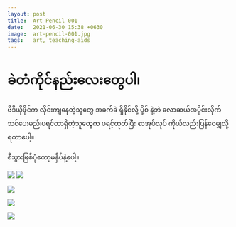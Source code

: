 ```yaml
---
layout: post
title:  Art Pencil 001
date:   2021-06-30 15:38 +0630
image:  art-pencil-001.jpg
tags:   art, teaching-aids
---
```

# ခဲတံကိုင်နည်းလေးတွေပါ၊ 

ဗီဒီယိုဖိုင်က လိုင်းကျနေတဲ့သူတွေ အခက်ခဲ ရှိနိုင်လို့ ပို့စ် နဲ့ဘဲ လောဆယ်အပိုင်းလိုက်သင်ပေးမည်၊ပရင်တာရှိတဲ့သူတွေက ပရင့်ထုတ်ပြီး စာအုပ်လုပ် ကိုယ်လည်းပြန်ဝေမျှလို့ရတာပေါ့။

စီးပွားဖြစ်ပုံတော့မနှိပ်နဲ့ပေါ့။

![]({{site.baseurl}}/img/art-pencil-001.jpg)
![](https://scontent-nrt1-1.xx.fbcdn.net/v/t1.6435-0/s600x600/117725658_1529310540598542_14328895039098527_n.jpg?_nc_cat=109&ccb=1-3&_nc_sid=b9115d&_nc_ohc=koT8ozgdSd8AX-U06l7&_nc_ht=scontent-nrt1-1.xx&tp=7&oh=64ffedf0c123f3bae17d6557aa19c302&oe=60E1D240)

![]({{site.baseurl}}/img/art-pencil-002.jpg)

![](https://scontent-nrt1-1.xx.fbcdn.net/v/t1.6435-0/s600x600/117536428_1529310623931867_8348950465745438986_n.jpg?_nc_cat=100&ccb=1-3&_nc_sid=b9115d&_nc_ohc=zIBIUYyIiiwAX9BrlQl&_nc_ht=scontent-nrt1-1.xx&tp=7&oh=0031dbe5e2409205e6f2e55ac9ff4f9b&oe=60E1212E)

[](https://www.facebook.com/photo/?fbid=1529310650598531&set=pcb.245194389875618&__cft__[0]=AZVNXGATXhHZjmWzaQeuTAiLBEAdw9b7f_lkVBY9aDZhKtyDN25A4UN9LVqB1Iuunq-2Mi2c-Esknym_9xl6QX6EasjGdQDeh6NCToNbHTl2OUY6zIki0yc0tlSO6IYdCtzKfEkncKPN2FNRZnthOcH1&__tn__=*bH-R)

![](https://scontent-nrt1-1.xx.fbcdn.net/v/t1.6435-0/s600x600/117970589_1529310653931864_2528749970175138750_n.jpg?_nc_cat=105&ccb=1-3&_nc_sid=b9115d&_nc_ohc=hCIS09zOMM4AX_XPQzi&_nc_ht=scontent-nrt1-1.xx&tp=7&oh=021c503367df2d57c29fe09d7d0db3b6&oe=60E11D89)

[](https://www.facebook.com/photo/?fbid=1529310680598528&set=pcb.245194389875618&__cft__[0]=AZVNXGATXhHZjmWzaQeuTAiLBEAdw9b7f_lkVBY9aDZhKtyDN25A4UN9LVqB1Iuunq-2Mi2c-Esknym_9xl6QX6EasjGdQDeh6NCToNbHTl2OUY6zIki0yc0tlSO6IYdCtzKfEkncKPN2FNRZnthOcH1&__tn__=*bH-R)
